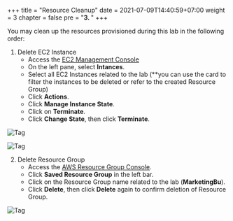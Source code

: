 +++
title = "Resource Cleanup"
date = 2021-07-09T14:40:59+07:00
weight = 3
chapter = false
pre = "<b>3. </b>"
+++

You may clean up the resources provisioned during this lab in the following order:
1. Delete EC2 Instance
   - Access the [EC2 Management Console](console.aws.amazon.com/ec2)
   - On the left pane, select **Intances**.
   - Select all EC2 Instances related to the lab (**you can use the card to filter the instances to be deleted or refer to the created Resource Group)
   - Click **Actions**.
   - Click **Manage Instance State**.
   - Click on **Terminate**.
   - Click **Change State**, then click **Terminate**.

![Tag](/images/remove/1de.png?width=90pc)

![Tag](/images/remove/2de.png?width=90pc)

2. Delete Resource Group
   - Access the [AWS Resource Group Console](console.aws.amazon.com/resource-groups/).
   - Click **Saved Resource Group** in the left bar.
   - Click on the Resource Group name related to the lab (**MarketingBu**).
   - Click **Delete**, then click **Delete** again to confirm deletion of Resource Group.

![Tag](/images/remove/2dl.png?width=90pc)

